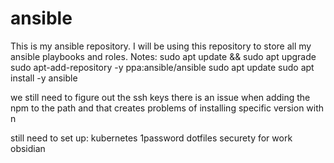 # ansible

This is my ansible repository. I will be using this repository to store all my ansible playbooks and roles.
Notes:
sudo apt update && sudo apt upgrade
sudo apt-add-repository -y ppa:ansible/ansible
sudo apt update
sudo apt install -y ansible
 
we still need to figure out the ssh keys
there is an issue when adding the npm to the path and that creates problems of installing specific version with n

still need to set up:
	kubernetes
	1password
	dotfiles
	securety for work
	obsidian
